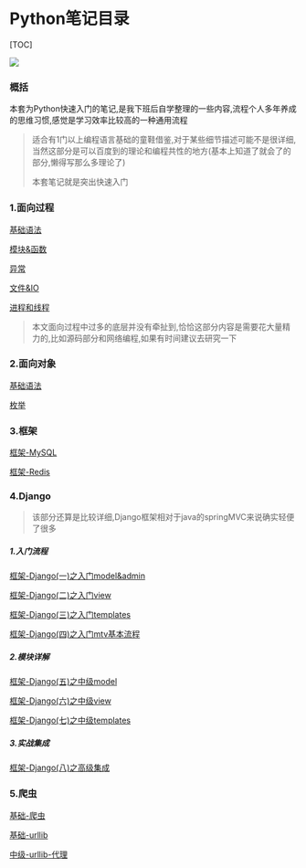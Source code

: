 # Python笔记目录

[TOC]

![](https://ws3.sinaimg.cn/large/006tNbRwly1fy6q7rfeehj303k03k3yk.jpg)

### 概括

本套为Python快速入门的笔记,是我下班后自学整理的一些内容,流程个人多年养成的思维习惯,感觉是学习效率比较高的一种通用流程

> 适合有1门以上编程语言基础的童鞋借鉴,对于某些细节描述可能不是很详细,当然这部分是可以百度到的理论和编程共性的地方(基本上知道了就会了的部分,懒得写那么多理论了)
>
> 本套笔记就是突出快速入门



### 1.面向过程

[基础语法](面向过程-基础语法.md)

[模块&函数](面向过程-模块&函数.md)

[异常](面向过程-异常.md)

[文件&IO](面向过程-文件&IO.md)

[进程和线程](面向过程-进程和线程.md)

> 本文面向过程中过多的底层并没有牵扯到,恰恰这部分内容是需要花大量精力的,比如源码部分和网络编程,如果有时间建议去研究一下
>

### 2.面向对象

[基础语法](面向对象-基础语法.md)

[枚举](面向对象-枚举.md)



### 3.框架

[框架-MySQL](框架-MySQL.md)

[框架-Redis](框架-Redis.md)



### 4.Django

> 该部分还算是比较详细,Django框架相对于java的springMVC来说确实轻便了很多

##### 1.入门流程

[框架-Django(一)之入门model&admin](框架-Django(一)之入门model&admin.md)

[框架-Django(二)之入门view](框架-Django(二)之入门view.md)

[框架-Django(三)之入门templates](框架-Django(三)之入门templates.md)

[框架-Django(四)之入门mtv基本流程](框架-Django(四)之入门mtv基本流程.md)



##### 2.模块详解

[框架-Django(五)之中级model](框架-Django(五)之中级model.md)

[框架-Django(六)之中级view](框架-Django(六)之中级view.md)

[框架-Django(七)之中级templates](框架-Django(七)之中级templates.md)



##### 3.实战集成

[框架-Django(八)之高级集成](框架-Django(八)之高级集成.md)



### 5.爬虫

[基础-爬虫](基础-爬虫.md)

[基础-urllib](基础-urllib.md)

[中级-urllib-代理](中级-urllib-代理.md)

